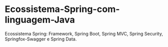 # Ecossistema-Spring-com-linguagem-Java
Ecossistema Spring: Framework, Spring Boot, Spring MVC, Spring Security, Springfox-Swagger e Spring Data.
